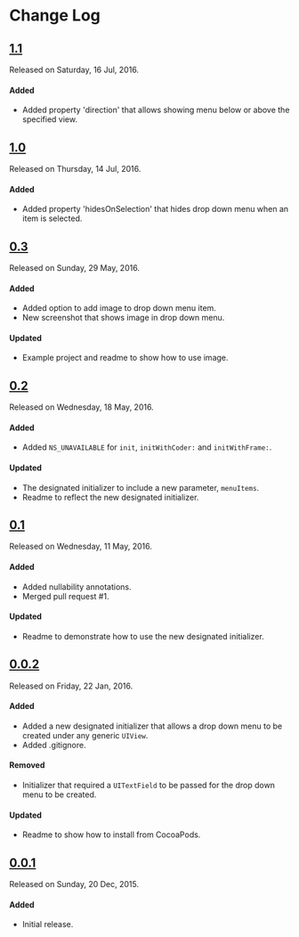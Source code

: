 # Change Log

## [1.1](https://github.com/sudeepjaiswal/ASJDropDownMenu/releases/tag/1.1)
Released on Saturday, 16 Jul, 2016.

#### Added
* Added property 'direction' that allows showing menu below or above the specified view.

## [1.0](https://github.com/sudeepjaiswal/ASJDropDownMenu/releases/tag/1.0)
Released on Thursday, 14 Jul, 2016.

#### Added
* Added property 'hidesOnSelection' that hides drop down menu when an item is selected.

## [0.3](https://github.com/sudeepjaiswal/ASJDropDownMenu/releases/tag/0.3)
Released on Sunday, 29 May, 2016.

#### Added
* Added option to add image to drop down menu item.
* New screenshot that shows image in drop down menu.

#### Updated
* Example project and readme to show how to use image.

## [0.2](https://github.com/sudeepjaiswal/ASJDropDownMenu/releases/tag/0.2)
Released on Wednesday, 18 May, 2016.

#### Added
* Added `NS_UNAVAILABLE` for `init`, `initWithCoder:` and `initWithFrame:`.

#### Updated
* The designated initializer to include a new parameter, `menuItems`.
* Readme to reflect the new designated initializer.

## [0.1](https://github.com/sudeepjaiswal/ASJDropDownMenu/releases/tag/0.1)
Released on Wednesday, 11 May, 2016.

#### Added
* Added nullability annotations.
* Merged pull request #1.

#### Updated
* Readme to demonstrate how to use the new designated initializer.

## [0.0.2](https://github.com/sudeepjaiswal/ASJDropDownMenu/releases/tag/0.0.2)
Released on Friday, 22 Jan, 2016.

#### Added
* Added a new designated initializer that allows a drop down menu to be created under any generic `UIView`.
* Added .gitignore.

#### Removed
* Initializer that required a `UITextField` to be passed for the drop down menu to be created.

#### Updated
* Readme to show how to install from CocoaPods.

## [0.0.1](https://github.com/sudeepjaiswal/ASJDropDownMenu/releases/tag/0.0.1)
Released on Sunday, 20 Dec, 2015.

#### Added
* Initial release.
